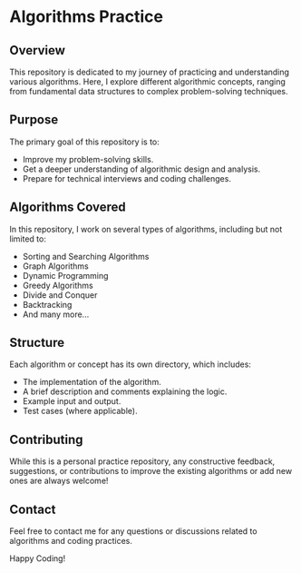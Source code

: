 # Algorithms Practice

## Overview
This repository is dedicated to my journey of practicing and understanding various algorithms. Here, I explore different algorithmic concepts, ranging from fundamental data structures to complex problem-solving techniques.

## Purpose
The primary goal of this repository is to:
- Improve my problem-solving skills.
- Get a deeper understanding of algorithmic design and analysis.
- Prepare for technical interviews and coding challenges.

## Algorithms Covered
In this repository, I work on several types of algorithms, including but not limited to:
- Sorting and Searching Algorithms
- Graph Algorithms
- Dynamic Programming
- Greedy Algorithms
- Divide and Conquer
- Backtracking
- And many more...

## Structure
Each algorithm or concept has its own directory, which includes:
- The implementation of the algorithm.
- A brief description and comments explaining the logic.
- Example input and output.
- Test cases (where applicable).

## Contributing
While this is a personal practice repository, any constructive feedback, suggestions, or contributions to improve the existing algorithms or add new ones are always welcome!

## Contact
Feel free to contact me for any questions or discussions related to algorithms and coding practices.

Happy Coding!
